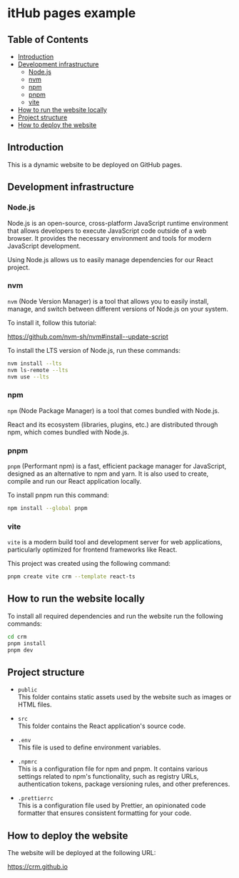 # itHub pages example  <!-- omit from toc -->

## Table of Contents   <!-- omit from toc -->
- [Introduction](#introduction)
- [Development infrastructure](#development-infrastructure)
  - [Node.js](#nodejs)
  - [nvm](#nvm)
  - [npm](#npm)
  - [pnpm](#pnpm)
  - [vite](#vite)
- [How to run the website locally](#how-to-run-the-website-locally)
- [Project structure](#project-structure)
- [How to deploy the website](#how-to-deploy-the-website)

## Introduction

This is a dynamic website to be deployed on GitHub pages.

## Development infrastructure

### Node.js

Node.js is an open-source, cross-platform JavaScript runtime environment that allows developers to execute JavaScript code outside of a web browser. It provides the necessary environment and tools for modern JavaScript development.

Using Node.js allows us to easily manage dependencies for our React project.

### nvm

`nvm` (Node Version Manager) is a tool that allows you to easily install, manage, and switch between different versions of Node.js on your system.

To install it, follow this tutorial:

https://github.com/nvm-sh/nvm#install--update-script

To install the LTS version of Node.js, run these commands:

```bash
nvm install --lts
nvm ls-remote --lts
nvm use --lts
```

### npm

`npm` (Node Package Manager) is a tool that comes bundled with Node.js. 

React and its ecosystem (libraries, plugins, etc.) are distributed through npm, which comes bundled with Node.js.

### pnpm

`pnpm` (Performant npm) is a fast, efficient package manager for JavaScript, designed as an alternative to npm and yarn. It is also used to create, compile and run our React application locally.

To install pnpm run this command:

```bash
npm install --global pnpm
```

### vite

`vite` is a modern build tool and development server for web applications, particularly optimized for frontend frameworks like React.

This project was created using the following command:

```bash
pnpm create vite crm --template react-ts
```

## How to run the website locally

To install all required dependencies and run the website run the following commands:

```bash
cd crm
pnpm install
pnpm dev
```

## Project structure

* `public`\
  This folder contains static assets used by the website such as images or HTML files.

* `src`\
  This folder contains the React application's source code.

* `.env`\
  This file is used to define environment variables.

* `.npmrc`\
  This is a configuration file for npm and pnpm. It contains various settings related to npm's functionality, such as registry URLs, authentication tokens, package versioning rules, and other preferences.

* `.prettierrc`\
  This is a configuration file used by Prettier, an opinionated code formatter that ensures consistent formatting for your code.

## How to deploy the website

The website will be deployed at the following URL:

 https://crm.github.io